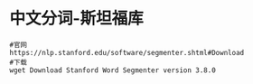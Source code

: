 # 中文分词-斯坦福库
```
#官网
https://nlp.stanford.edu/software/segmenter.shtml#Download
#下载
wget Download Stanford Word Segmenter version 3.8.0
```

